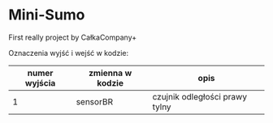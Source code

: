 # Mini-Sumo
First really project by CałkaCompany+

Oznaczenia wyjść i wejść w kodzie:

| numer wyjścia | zmienna w kodzie  |                 opis            |
| ------------  | ----------------  | ------------------------------  |
|       1       |     sensorBR      | czujnik odległości prawy tylny  |
